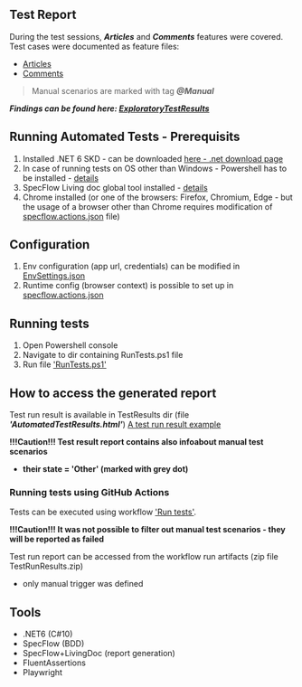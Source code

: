 ﻿## Test Report
During the test sessions, ***Articles*** and ***Comments*** features were covered. 
Test cases were documented as feature files:
- [Articles](Features/Articles.feature)
- [Comments](Features/Comments.feature)

> Manual scenarios are marked with tag ***@Manual***

***Findings can be found here: [ExploratoryTestResults](TestResults/ExploratoryTestResults.md)***

## Running Automated Tests - Prerequisits
1. Installed .NET 6 SKD - can be downloaded [here - .net download page](https://dotnet.microsoft.com/en-us/download)
2. In case of running tests on OS other than Windows - Powershell has to be installed - [details](https://docs.microsoft.com/en-us/powershell/scripting/install/installing-powershell?view=powershell-7.2)
3. SpecFlow Living doc global tool installed - [details](https://docs.specflow.org/projects/specflow-livingdoc/en/latest/LivingDocGenerator/Installing-the-command-line-tool.html)
4. Chrome installed (or one of the browsers: Firefox, Chromium, Edge - but the usage of a browser other than Chrome requires modification of [specflow.actions.json](specflow.actions.json) file)

## Configuration
1. Env configuration (app url, credentials) can be modified in [EnvSettings.json](EnvSettings.json)
2. Runtime config (browser context) is possible to set up in [specflow.actions.json](specflow.actions.json)

## Running tests
1. Open Powershell console
2. Navigate to dir containing RunTests.ps1 file
3. Run file ['RunTests.ps1'](RunTests.ps1)

## How to access the generated report
Test run result is available in TestResults dir (file ***'AutomatedTestResults.html'***)
[A test run result example](TestResults/AutomatedTestResults.html)

**!!!Caution!!! Test result report contains also infoabout manual test scenarios**
- **their state = 'Other' (marked with grey dot)**

### Running tests using GitHub Actions
Tests can be executed using workflow ['Run tests'](https://github.com/pm90pl/BBlogTests/actions/workflows/RunTests.yml).

**!!!Caution!!! It was not possible to filter out manual test scenarios - they will be reported as failed**

Test run report can be accessed from the workflow run artifacts (zip file TestRunResults.zip)
- only manual trigger was defined

## Tools
- .NET6 (C#10)
- SpecFlow (BDD)
- SpecFlow+LivingDoc (report generation)
- FluentAssertions
- Playwright